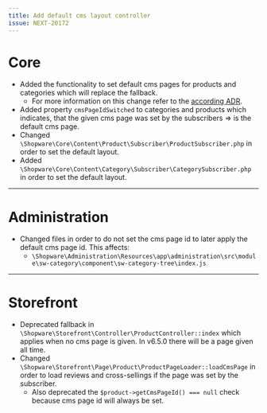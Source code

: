 ```yaml
---
title: Add default cms layout controller
issue: NEXT-20172
---
```

# Core
* Added the functionality to set default cms pages for products and categories which will replace the fallback.
  * For more information on this change refer to the [according ADR](../../adr/2022-04-06-add-default-cms-layouts-to-products-and-categories.md).
* Added property `cmsPageIdSwitched` to categories and products which indicates, that the given cms page was set by the subscribers => is the default cms page.
* Changed `\Shopware\Core\Content\Product\Subscriber\ProductSubscriber.php` in order to set the default layout.
* Added `\Shopware\Core\Content\Category\Subscriber\CategorySubscriber.php` in order to set the default layout.
___
# Administration
* Changed files in order to do not set the cms page id to later apply the default cms page id. This affects:
  * `\Shopware\Administration\Resources\app\administration\src\module\sw-category\component\sw-category-tree\index.js`
___
# Storefront
* Deprecated fallback in `\Shopware\Storefront\Controller\ProductController::index` which applies when no cms page is given. In v6.5.0 there will be a page given all time.
* Changed `\Shopware\Storefront\Page\Product\ProductPageLoader::loadCmsPage` in order to load reviews and cross-sellings if the page was set by the subscriber.
  * Also deprecated the `$product->getCmsPageId() === null` check because cms page id will always be set.

